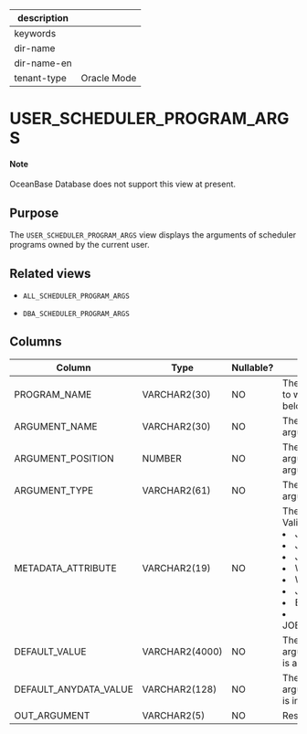 |description||
|---|---|
|keywords||
|dir-name||
|dir-name-en||
|tenant-type|Oracle Mode|

# USER_SCHEDULER_PROGRAM_ARGS

  <main id="notice" type='explain'>
    <h4>Note</h4>
    <p>OceanBase Database does not support this view at present. </p>
  </main>

Purpose
-----------

The `USER_SCHEDULER_PROGRAM_ARGS` view displays the arguments of scheduler programs owned by the current user.

Related views
-------------

* `ALL_SCHEDULER_PROGRAM_ARGS`

* `DBA_SCHEDULER_PROGRAM_ARGS`

Columns
-------------

| **Column** | **Type** | **Nullable?** | **Description** |
|-----------------------|----------------|----------------|--------------------------------------------------------------------------------------------------------------------------------------------------------------|
| PROGRAM_NAME | VARCHAR2(30) | NO | The name of the program to which the argument belongs. |
| ARGUMENT_NAME | VARCHAR2(30) | NO | The optional name of the argument. |
| ARGUMENT_POSITION | NUMBER | NO | The position of the argument in the argument list. |
| ARGUMENT_TYPE | VARCHAR2(61) | NO | The data type of the argument. |
| METADATA_ATTRIBUTE | VARCHAR2(19) | NO | The metadata attribute. Valid values: <li> JOB_NAME   <li> JOB_OWNER   <li> JOB_START   <li> WINDOW_START   <li> WINDOW_END   <li> JOB_SUBNAME   <li> EVENT_MESSAGE   <li> JOB_SCHEDULER_START |
| DEFAULT_VALUE | VARCHAR2(4000) | NO | The default value of the argument if the argument is a string. |
| DEFAULT_ANYDATA_VALUE | VARCHAR2(128) | NO | The default value of the argument if the argument is in AnyData format. |
| OUT_ARGUMENT | VARCHAR2(5) | NO | Reserved for future use. |
